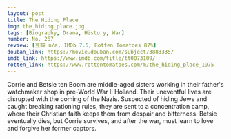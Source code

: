 ```yaml
---
layout: post 
title: The Hiding Place
img: the_hiding_place.jpg
tags: [Biography, Drama, History, War]
number: No. 267
review: [豆瓣 n/a, IMDb 7.5, Rotten Tomatoes 87%]
douban_link: https://movie.douban.com/subject/3883335/
imdb_link: https://www.imdb.com/title/tt0073109/
rotten_link: https://www.rottentomatoes.com/m/the_hiding_place_1975
---
```


Corrie and Betsie ten Boom are middle-aged sisters working in their father's watchmaker shop in pre-World War II Holland. Their uneventful lives are disrupted with the coming of the Nazis. Suspected of hiding Jews and caught breaking rationing rules, they are sent to a concentration camp, where their Christian faith keeps them from despair and bitterness. Betsie eventually dies, but Corrie survives, and after the war, must learn to love and forgive her former captors.